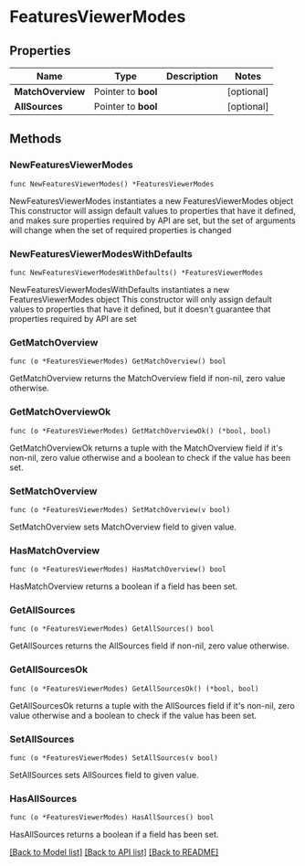 # FeaturesViewerModes

## Properties

Name | Type | Description | Notes
------------ | ------------- | ------------- | -------------
**MatchOverview** | Pointer to **bool** |  | [optional] 
**AllSources** | Pointer to **bool** |  | [optional] 

## Methods

### NewFeaturesViewerModes

`func NewFeaturesViewerModes() *FeaturesViewerModes`

NewFeaturesViewerModes instantiates a new FeaturesViewerModes object
This constructor will assign default values to properties that have it defined,
and makes sure properties required by API are set, but the set of arguments
will change when the set of required properties is changed

### NewFeaturesViewerModesWithDefaults

`func NewFeaturesViewerModesWithDefaults() *FeaturesViewerModes`

NewFeaturesViewerModesWithDefaults instantiates a new FeaturesViewerModes object
This constructor will only assign default values to properties that have it defined,
but it doesn't guarantee that properties required by API are set

### GetMatchOverview

`func (o *FeaturesViewerModes) GetMatchOverview() bool`

GetMatchOverview returns the MatchOverview field if non-nil, zero value otherwise.

### GetMatchOverviewOk

`func (o *FeaturesViewerModes) GetMatchOverviewOk() (*bool, bool)`

GetMatchOverviewOk returns a tuple with the MatchOverview field if it's non-nil, zero value otherwise
and a boolean to check if the value has been set.

### SetMatchOverview

`func (o *FeaturesViewerModes) SetMatchOverview(v bool)`

SetMatchOverview sets MatchOverview field to given value.

### HasMatchOverview

`func (o *FeaturesViewerModes) HasMatchOverview() bool`

HasMatchOverview returns a boolean if a field has been set.

### GetAllSources

`func (o *FeaturesViewerModes) GetAllSources() bool`

GetAllSources returns the AllSources field if non-nil, zero value otherwise.

### GetAllSourcesOk

`func (o *FeaturesViewerModes) GetAllSourcesOk() (*bool, bool)`

GetAllSourcesOk returns a tuple with the AllSources field if it's non-nil, zero value otherwise
and a boolean to check if the value has been set.

### SetAllSources

`func (o *FeaturesViewerModes) SetAllSources(v bool)`

SetAllSources sets AllSources field to given value.

### HasAllSources

`func (o *FeaturesViewerModes) HasAllSources() bool`

HasAllSources returns a boolean if a field has been set.


[[Back to Model list]](../README.md#documentation-for-models) [[Back to API list]](../README.md#documentation-for-api-endpoints) [[Back to README]](../README.md)



